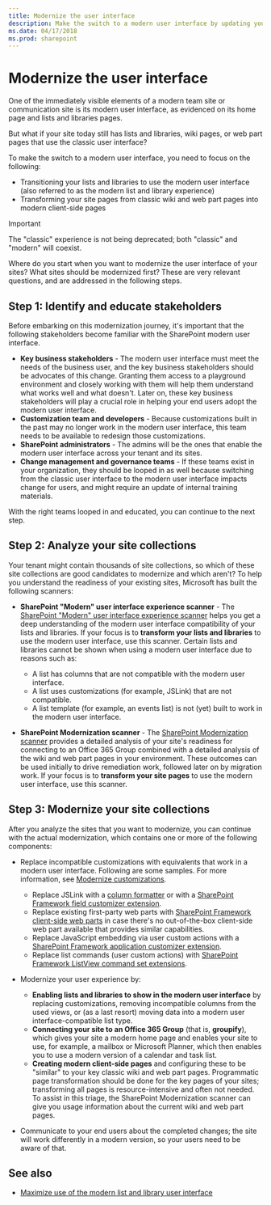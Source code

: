 ```yaml
---
title: Modernize the user interface
description: Make the switch to a modern user interface by updating your lists and libraries and site pages.
ms.date: 04/17/2018
ms.prod: sharepoint
---
```


# Modernize the user interface

One of the immediately visible elements of a modern team site or communication site is its modern user interface, as evidenced on its home page and lists and libraries pages. 

But what if your site today still has lists and libraries, wiki pages, or web part pages that use the classic user interface?

To make the switch to a modern user interface, you need to focus on the following:
 
- Transitioning your lists and libraries to use the modern user interface (also referred to as the modern list and library experience)
- Transforming your site pages from classic wiki and web part pages into modern client-side pages

> [!IMPORTANT]
> The "classic" experience is not being deprecated; both "classic" and "modern" will coexist.

Where do you start when you want to modernize the user interface of your sites? What sites should be modernized first? These are very relevant questions, and are addressed in the following steps.

## Step 1: Identify and educate stakeholders

Before embarking on this modernization journey, it's important that the following stakeholders become familiar with the SharePoint modern user interface.

- **Key business stakeholders** - The modern user interface must meet the needs of the business user, and the key business stakeholders should be advocates of this change. Granting them access to a playground environment and closely working with them will help them understand what works well and what doesn't. Later on, these key business stakeholders will play a crucial role in helping your end users adopt the modern user interface.
- **Customization team and developers** - Because customizations built in the past may no longer work in the modern user interface, this team needs to be available to redesign those customizations.
- **SharePoint administrators** -  The admins will be the ones that enable the modern user interface across your tenant and its sites.
- **Change management and governance teams** - If these teams exist in your organization, they should be looped in as well because switching from the classic user interface to the modern user interface impacts change for users, and might require an update of internal training materials.

With the right teams looped in and educated, you can continue to the next step.

## Step 2: Analyze your site collections

Your tenant might contain thousands of site collections, so which of these site collections are good candidates to modernize and which aren't? To help you understand the readiness of your existing sites, Microsoft has built the following scanners:

- **SharePoint "Modern" user interface experience scanner** - The [SharePoint "Modern" user interface experience scanner](https://github.com/SharePoint/PnP-Tools/tree/master/Solutions/SharePoint.UIExperience.Scanner) helps you get a deep understanding of the modern user interface compatibility of your lists and libraries. If your focus is to **transform your lists and libraries** to use the modern user interface, use this scanner. Certain lists and libraries cannot be shown when using a modern user interface due to reasons such as:

  - A list has columns that are not compatible with the modern user interface.
  - A list uses customizations (for example, JSLink) that are not compatible.
  - A list template (for example, an events list) is not (yet) built to work in the modern user interface.

- **SharePoint Modernization scanner** - The [SharePoint Modernization scanner](https://github.com/SharePoint/PnP-Tools/tree/master/Solutions/SharePoint.Modernization) provides a detailed analysis of your site's readiness for connecting to an Office 365 Group combined with a detailed analysis of the wiki and web part pages in your environment. These outcomes can be used initially to drive remediation work, followed later on by migration work. If your focus is to **transform your site pages** to use the modern user interface, use this scanner.

## Step 3: Modernize your site collections

After you analyze the sites that you want to modernize, you can continue with the actual modernization, which contains one or more of the following components:

- Replace incompatible customizations with equivalents that work in a modern user interface. Following are some samples. For more information, see [Modernize customizations](modernize-customizations.md).

  - Replace JSLink with a [column formatter](../declarative-customization/column-formatting.md) or with a [SharePoint Framework field customizer extension](../spfx/extensions/get-started/building-simple-field-customizer.md).
  - Replace existing first-party web parts with [SharePoint Framework client-side web parts](../spfx/web-parts/overview-client-side-web-parts.md) in case there's no out-of-the-box client-side web part available that provides similar capabilities.
  - Replace JavaScript embedding via user custom actions with a [SharePoint Framework application customizer extension](../spfx/extensions/get-started/build-a-hello-world-extension.md).
  - Replace list commands (user custom actions) with [SharePoint Framework ListView command set extensions](../spfx/extensions/get-started/building-simple-cmdset-with-dialog-api.md).

- Modernize your user experience by:

  - **Enabling lists and libraries to show in the modern user interface** by replacing customizations, removing incompatible columns from the used views, or (as a last resort) moving data into a modern user interface-compatible list type.
  - **Connecting your site to an Office 365 Group** (that is, **groupify**), which gives your site a modern home page and enables your site to use, for example, a mailbox or Microsoft Planner, which then enables you to use a modern version of a calendar and task list.
  - **Creating modern client-side pages** and configuring these to be "similar" to your key classic wiki and web part pages. Programmatic page transformation should be done for the key pages of your sites; transforming all pages is resource-intensive and often not needed. To assist in this triage, the SharePoint Modernization scanner can give you usage information about the current wiki and web part pages.

- Communicate to your end users about the completed changes; the site will work differently in a modern version, so your users need to be aware of that.

## See also

- [Maximize use of the modern list and library user interface](modernize-userinterface-lists-and-libraries.md)

<!-- [Transform classic pages to modern client-side pages](modernize-userinterface-site-pages.md)-->
